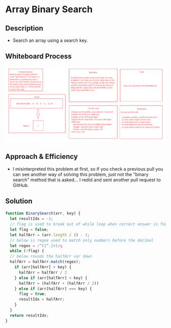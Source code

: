 # Array Binary Search

## Description
- Search an array using a search key.

## Whiteboard Process
![Whiteboard diagram](./CC3.png)

## Approach & Efficiency
- I misinterpreted this problem at first, so if you check a previous pull you can see another way of solving this problem, just not the "binary search" method that is asked... I redid and sent another pull request to GitHub.

## Solution

``` JavaScript
function BinarySearch(arr, key) {
  let resultIdx = -1;
  // flag is used to break out of while loop when correct answer is found
  let flag = false;
  let halfArr = (arr.length / 2) - 1;
  // below is regex used to match only numbers before the decimal
  let regex = /^([^.]+)/g
  while (!flag) {
  // below rounds the halfArr var down
  halfArr = halfArr.match(regex);
    if (arr[halfArr] > key) {
      halfArr = halfArr / 2
    } else if (arr[halfArr] < key) {
      halfArr = (halfArr + (halfArr / 2))
    } else if (arr[halfArr] === key) {
      flag = true;
      resultIdx = halfArr;
    }
  }
  return resultIdx;
}
```